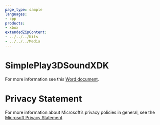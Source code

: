 ```yaml
---
page_type: sample
languages:
- cpp
products:
- xbox
extendedZipContent:
- ../../../Kits
- ../../../Media
---
```

# SimplePlay3DSoundXDK
For more information see this [Word document](Readme.docx).
# Privacy Statement
For more information about Microsoft’s privacy policies in general, see the [Microsoft Privacy Statement](https://privacy.microsoft.com/en-us/privacystatement/).
